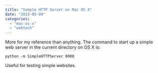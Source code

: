 ```yaml
---
title: "Simple HTTP Server on Mac OS X"
date: "2013-05-09"
categories: 
  - "mac-os-x"
  - "webtech"
---
```


More for my reference than anything. The command to start up a simple web server in the current directory on OS X is:

`python -m SimpleHTTPServer 8000`

Useful for testing simple websites.
